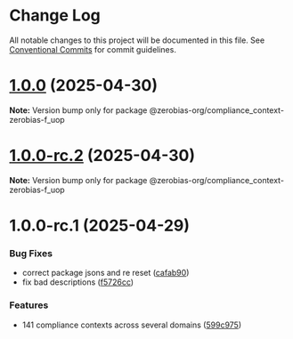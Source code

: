 # Change Log

All notable changes to this project will be documented in this file.
See [Conventional Commits](https://conventionalcommits.org) for commit guidelines.

# [1.0.0](https://github.com/zerobias-org/compliance_context/compare/@zerobias-org/compliance_context-zerobias-f_uop@1.0.0-rc.2...@zerobias-org/compliance_context-zerobias-f_uop@1.0.0) (2025-04-30)

**Note:** Version bump only for package @zerobias-org/compliance_context-zerobias-f_uop





# [1.0.0-rc.2](https://github.com/zerobias-org/compliance_context/compare/@zerobias-org/compliance_context-zerobias-f_uop@1.0.0-rc.1...@zerobias-org/compliance_context-zerobias-f_uop@1.0.0-rc.2) (2025-04-30)

**Note:** Version bump only for package @zerobias-org/compliance_context-zerobias-f_uop





# 1.0.0-rc.1 (2025-04-29)


### Bug Fixes

* correct package jsons and re reset ([cafab90](https://github.com/zerobias-org/compliance_context/commit/cafab90b3771e45ffeefa4ea2dca415266baa99f))
* fix bad descriptions ([f5726cc](https://github.com/zerobias-org/compliance_context/commit/f5726cc749df176f6d8e37f3d2ed07b1302f60e5))


### Features

* 141 compliance contexts across several domains ([599c975](https://github.com/zerobias-org/compliance_context/commit/599c975fcf3da5bbfffe4113c7f5f793e5231e68))
